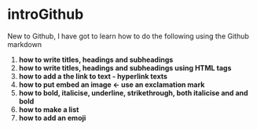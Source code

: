 # introGithub

New to Github, I have got to learn how to do the following using the Github markdown

1. **how to write titles, headings and subheadings**
2. **how to write titles, headings and subheadings using HTML tags**
3. **how to add a the link to text - hyperlink texts**
4. **how to put embed an image <- use an exclamation mark**
5. **how to bold, italicise, underline, strikethrough, both italicise and and bold**
6. **how to make a list**
7. **how to add an emoji**

